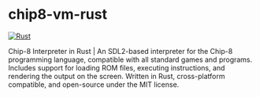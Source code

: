 # chip8-vm-rust

[![Rust](https://github.com/ivanscorral/chip8-vm-rust/actions/workflows/rust.yml/badge.svg)](https://github.com/ivanscorral/chip8-vm-rust/actions/workflows/rust.yml)


Chip-8 Interpreter in Rust | An SDL2-based interpreter for the Chip-8 programming language, compatible with all standard games and programs. Includes support for loading ROM files, executing instructions, and rendering the output on the screen. Written in Rust, cross-platform compatible, and open-source under the MIT license.
